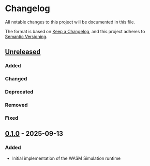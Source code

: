 <!-- markdownlint-disable MD024 -->
# Changelog

All notable changes to this project will be documented in this file.

The format is based on [Keep a Changelog](https://keepachangelog.com/en/1.0.0/),
and this project adheres to [Semantic Versioning](https://semver.org/spec/v2.0.0.html).

<!--
Unreleased template stuff

## [Unreleased]
### Added
### Changed
### Deprecated
### Removed
### Fixed
### Security
-->

## [Unreleased]

### Added

### Changed

### Deprecated

### Removed

### Fixed

## [0.1.0] - 2025-09-13

### Added

- Initial implementation of the WASM Simulation runtime

[unreleased]: https://github.com/shrine-maiden-heavy-industries/torii-sim-wasm/compare/v.0.1...main
[0.1.0]: https://github.com/shrine-maiden-heavy-industries/torii-sim-wasm/compare/b00448e...v0.1.0
